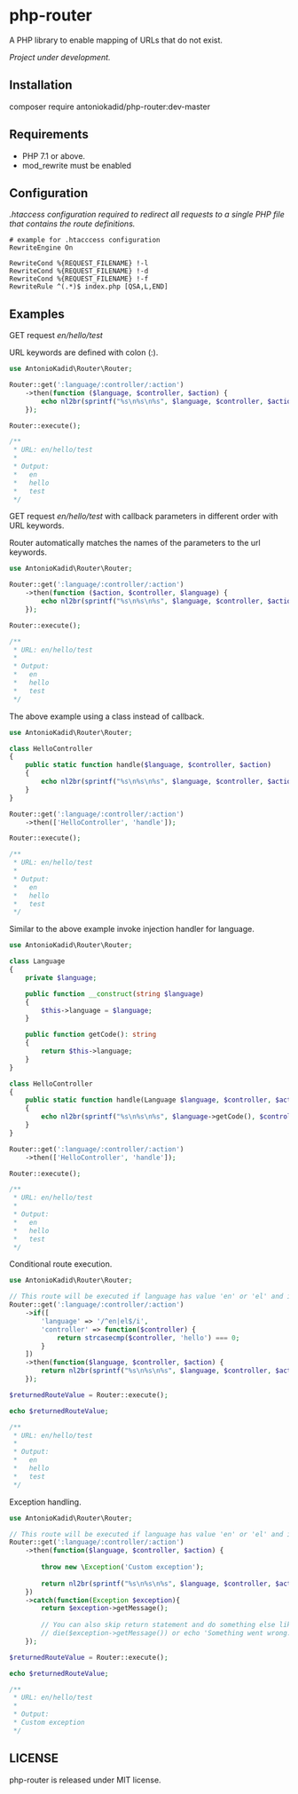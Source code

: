 # php-router

A PHP library to enable mapping of URLs that do not exist.

*Project under development.*

## Installation

composer require antoniokadid/php-router:dev-master

## Requirements

* PHP 7.1 or above.
* mod_rewrite must be enabled

## Configuration
*.htaccess configuration required to redirect all requests to a single PHP file that contains the route definitions.*

```apacheconfig
# example for .htacccess configuration
RewriteEngine On

RewriteCond %{REQUEST_FILENAME} !-l
RewriteCond %{REQUEST_FILENAME} !-d
RewriteCond %{REQUEST_FILENAME} !-f
RewriteRule ^(.*)$ index.php [QSA,L,END]
```

## Examples

GET request *en/hello/test*

URL keywords are defined with colon (:).

```php
use AntonioKadid\Router\Router;

Router::get(':language/:controller/:action')
    ->then(function ($language, $controller, $action) {
        echo nl2br(sprintf("%s\n%s\n%s", $language, $controller, $action));
    });

Router::execute();

/**
 * URL: en/hello/test
 *
 * Output:
 *   en
 *   hello
 *   test
 */
```

GET request *en/hello/test* with callback parameters in different order with URL keywords.

Router automatically matches the names of the parameters to the url keywords.

```php
use AntonioKadid\Router\Router;

Router::get(':language/:controller/:action')
    ->then(function ($action, $controller, $language) {
        echo nl2br(sprintf("%s\n%s\n%s", $language, $controller, $action));
    });

Router::execute();

/**
 * URL: en/hello/test
 *
 * Output:
 *   en
 *   hello
 *   test
 */
```

The above example using a class instead of callback.

```php
use AntonioKadid\Router\Router;

class HelloController
{
    public static function handle($language, $controller, $action)
    {
        echo nl2br(sprintf("%s\n%s\n%s", $language, $controller, $action));
    }
}

Router::get(':language/:controller/:action')
    ->then(['HelloController', 'handle']);

Router::execute();

/**
 * URL: en/hello/test
 *
 * Output:
 *   en
 *   hello
 *   test
 */
```

Similar to the above example invoke injection handler for language.

```php
use AntonioKadid\Router\Router;

class Language
{
    private $language;

    public function __construct(string $language)
    {
        $this->language = $language;
    }

    public function getCode(): string
    {
        return $this->language;
    }
}

class HelloController
{
    public static function handle(Language $language, $controller, $action)
    {
        echo nl2br(sprintf("%s\n%s\n%s", $language->getCode(), $controller, $action));
    }
}

Router::get(':language/:controller/:action')
    ->then(['HelloController', 'handle']);

Router::execute();

/**
 * URL: en/hello/test
 *
 * Output:
 *   en
 *   hello
 *   test
 */
```

Conditional route execution.

```php
use AntonioKadid\Router\Router;

// This route will be executed if language has value 'en' or 'el' and if controller has value 'hello'.
Router::get(':language/:controller/:action')
    ->if([
        'language' => '/^en|el$/i',
        'controller' => function($controller) {
            return strcasecmp($controller, 'hello') === 0;
        }
    ])
    ->then(function($language, $controller, $action) {
        return nl2br(sprintf("%s\n%s\n%s", $language, $controller, $action));
    });

$returnedRouteValue = Router::execute();

echo $returnedRouteValue;

/**
 * URL: en/hello/test
 *
 * Output:
 *   en
 *   hello
 *   test
 */
```

Exception handling.

```php
use AntonioKadid\Router\Router;

// This route will be executed if language has value 'en' or 'el' and if controller has value 'hello'.
Router::get(':language/:controller/:action')
    ->then(function($language, $controller, $action) {
    
        throw new \Exception('Custom exception');
    
        return nl2br(sprintf("%s\n%s\n%s", $language, $controller, $action));
    })
    ->catch(function(Exception $exception){
        return $exception->getMessage();
        
        // You can also skip return statement and do something else like
        // die($exception->getMessage()) or echo 'Something went wrong.';
    });

$returnedRouteValue = Router::execute();

echo $returnedRouteValue;

/**
 * URL: en/hello/test
 *
 * Output:
 * Custom exception
 */
```
## LICENSE

php-router is released under MIT license.
